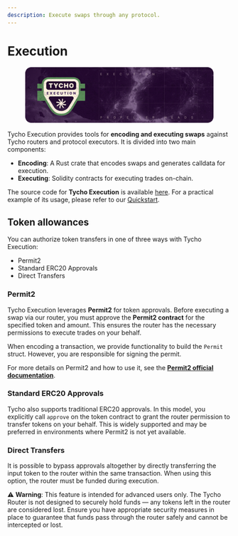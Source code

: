 ```yaml
---
description: Execute swaps through any protocol.
---
```


# Execution

<figure><img src="../../.gitbook/assets/image (8).png" alt=""><figcaption></figcaption></figure>

Tycho Execution provides tools for **encoding and executing swaps** against Tycho routers and protocol executors. It is divided into two main components:

* **Encoding**: A Rust crate that encodes swaps and generates calldata for execution.
* **Executing**: Solidity contracts for executing trades on-chain.

The source code for **Tycho Execution** is available [here](https://github.com/propeller-heads/tycho-execution). For a practical example of its usage, please refer to our [Quickstart](../../).

## Token allowances

You can authorize token transfers in one of three ways with Tycho Execution:

* Permit2
* Standard ERC20 Approvals
* Direct Transfers

### Permit2

Tycho Execution leverages **Permit2** for token approvals. Before executing a swap via our router, you must approve the **Permit2 contract** for the specified token and amount. This ensures the router has the necessary permissions to execute trades on your behalf.&#x20;

When encoding a transaction, we provide functionality to build the `Permit` struct. However, you are responsible for signing the permit.

For more details on Permit2 and how to use it, see the [**Permit2 official documentation**](https://docs.uniswap.org/contracts/permit2/overview).

### **Standard ERC20 Approvals**

Tycho also supports traditional ERC20 approvals. In this model, you explicitly call `approve` on the token contract to grant the router permission to transfer tokens on your behalf. This is widely supported and may be preferred in environments where Permit2 is not yet available.

### **Direct Transfers**

It is possible to bypass approvals altogether by directly transferring the input token to the router within the same transaction. When using this option, the router must be funded  during execution.

⚠️ **Warning**: This feature is intended for advanced users only. The Tycho Router is not designed to securely hold funds — any tokens left in the router are considered lost. Ensure you have appropriate security measures in place to guarantee that funds pass through the router safely and cannot be intercepted or lost.



